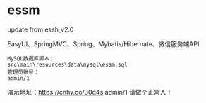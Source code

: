# essm
update from essh_v2.0

EasyUI、SpringMVC、Spring、Mybatis/Hibernate、微信服务端API

    MySQL数据库脚本：
    src\main\resources\data\mysql\essm.sql 
    管理员账号：
    admin/1

演示地址：https://cnhv.co/30q4s admin/1
请做个正常人！
